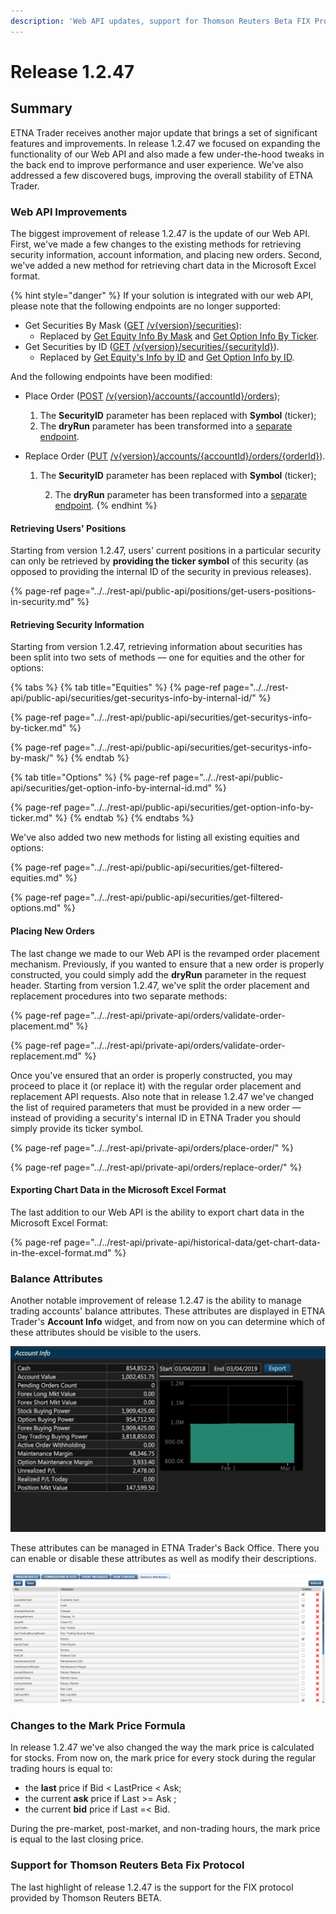 ```yaml
---
description: 'Web API updates, support for Thomson Reuters Beta FIX Protocol'
---
```


# Release 1.2.47

## Summary

ETNA Trader receives another major update that brings a set of significant features and improvements. In release 1.2.47 we focused on expanding the functionality of our Web API and also made a few under-the-hood tweaks in the back end to improve performance and user experience. We've also addressed a few discovered bugs, improving the overall stability of ETNA Trader.

### Web API Improvements

The biggest improvement of release 1.2.47 is the update of our Web API. First, we've made a few changes to the existing methods for retrieving security information, account information, and placing new orders. Second, we've added a new method for retrieving chart data in the Microsoft Excel format.

{% hint style="danger" %}
If your solution is integrated with our web API, please note that the following endpoints are no longer supported:

* Get Securities By Mask \([GET](https://pub-api-et-demo-prod.etnasoft.us/api/reference/index#!/Securities/Securities_GetSecurities) [/v{version}/securities](https://pub-api-et-demo-prod.etnasoft.us/api/reference/index#!/Securities/Securities_GetSecurities)\):
  * Replaced by [Get Equity Info By Mask](../../rest-api/public-api/securities/get-securitys-info-by-mask/) and [Get Option Info By Ticker](../../rest-api/private-api/securities/get-options-info-by-ticker.md).
* Get Securities by ID \([GET](https://pub-api-et-demo-prod.etnasoft.us/api/reference/index#!/Securities/Securities_GetSecurityById) [/v{version}/securities/{securityId}](https://pub-api-et-demo-prod.etnasoft.us/api/reference/index#!/Securities/Securities_GetSecurityById)\).
  * Replaced by [Get Equity's Info by ID](../../rest-api/private-api/securities/get-securitys-info-by-internal-id/) and [Get Option Info by ID](../../rest-api/private-api/securities/get-options-info-by-id.md).

And the following endpoints have been modified:

* Place Order \([POST](https://priv-api-et-demo-prod.etnasoft.us/api/reference/index#!/Orders/Orders_PlaceOrder) [/v{version}/accounts/{accountId}/orders](https://priv-api-et-demo-prod.etnasoft.us/api/reference/index#!/Orders/Orders_PlaceOrder)\);
  1. The **SecurityID** parameter has been replaced with **Symbol** \(ticker\);
  2. The **dryRun** parameter has been transformed into a [separate endpoint](../../rest-api/private-api/orders/validate-order-placement.md).
* Replace Order \([PUT](https://priv-api-etnatrader-dev.etnasoft.us/api/reference/index#!/Orders/Orders_ReplaceOrder) [/v{version}/accounts/{accountId}/orders/{orderId}](https://priv-api-etnatrader-dev.etnasoft.us/api/reference/index#!/Orders/Orders_ReplaceOrder)\).

  1. The **SecurityID** parameter has been replaced with **Symbol** \(ticker\);

      2. The **dryRun** parameter has been transformed into a [separate endpoint](../../rest-api/private-api/orders/validate-order-replacement.md).
{% endhint %}

#### Retrieving Users' Positions

Starting from version 1.2.47, users' current positions in a particular security can only be retrieved by **providing the ticker symbol** of this security \(as opposed to providing the internal ID of the security in previous releases\).

{% page-ref page="../../rest-api/public-api/positions/get-users-positions-in-security.md" %}

#### Retrieving Security Information

Starting from version 1.2.47,  retrieving information about securities has been split into two sets of methods — one for equities and the other for options:

{% tabs %}
{% tab title="Equities" %}
{% page-ref page="../../rest-api/public-api/securities/get-securitys-info-by-internal-id/" %}

{% page-ref page="../../rest-api/public-api/securities/get-securitys-info-by-ticker.md" %}

{% page-ref page="../../rest-api/public-api/securities/get-securitys-info-by-mask/" %}
{% endtab %}

{% tab title="Options" %}
{% page-ref page="../../rest-api/public-api/securities/get-option-info-by-internal-id.md" %}

{% page-ref page="../../rest-api/public-api/securities/get-option-info-by-ticker.md" %}
{% endtab %}
{% endtabs %}

We've also added two new methods for listing all existing equities and options:

{% page-ref page="../../rest-api/public-api/securities/get-filtered-equities.md" %}

{% page-ref page="../../rest-api/public-api/securities/get-filtered-options.md" %}

#### Placing New Orders

The last change we made to our Web API is the revamped order placement mechanism. Previously, if you wanted to ensure that a new order is properly constructed, you could simply add the **dryRun** parameter in the request header. Starting from version 1.2.47, we've split the order placement and replacement procedures into two separate methods:

{% page-ref page="../../rest-api/private-api/orders/validate-order-placement.md" %}

{% page-ref page="../../rest-api/private-api/orders/validate-order-replacement.md" %}

Once you've ensured that an order is properly constructed, you may proceed to place it \(or replace it\) with the regular order placement and replacement API requests. Also note that in release 1.2.47 we've changed the list of required parameters that must be provided in a new order — instead of providing a security's internal ID in ETNA Trader you should simply provide its ticker symbol.

{% page-ref page="../../rest-api/private-api/orders/place-order/" %}

{% page-ref page="../../rest-api/private-api/orders/replace-order/" %}

#### Exporting Chart Data in the Microsoft Excel Format

The last addition to our Web API is the ability to export chart data in the Microsoft Excel Format:

{% page-ref page="../../rest-api/private-api/historical-data/get-chart-data-in-the-excel-format.md" %}

### Balance Attributes

Another notable improvement of release 1.2.47 is the ability to manage trading accounts' balance attributes. These attributes are displayed in ETNA Trader's **Account Info** widget, and from now on you can determine which of these attributes should be visible to the users.

![](../../.gitbook/assets/screenshot-2019-03-04-at-20.23.29.png)

These attributes can be managed in ETNA Trader's Back Office. There you can enable or disable these attributes as well as modify their descriptions.

![](../../.gitbook/assets/releasenotes1247-1.png)

### Changes to the Mark Price Formula

In release 1.2.47 we've also changed the way the mark price is calculated for stocks. From now on, the mark price for every stock during the regular trading hours is equal to:

* the **last** price if Bid &lt; LastPrice &lt; Ask;
* the current **ask** price if Last &gt;= Ask ;
* the current **bid** price if Last =&lt; Bid.

During the pre-market, post-market, and non-trading hours, the mark price is equal to the last closing price. 

### Support for Thomson Reuters Beta Fix Protocol

The last highlight of release 1.2.47 is the support for the FIX protocol provided by Thomson Reuters BETA.

